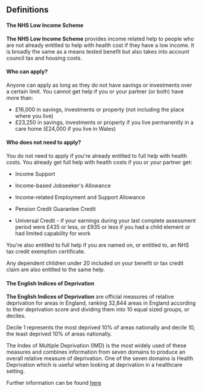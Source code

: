## Definitions

#### The NHS Low Income Scheme

**The NHS Low Income Scheme** provides income related help to people who are not already entitled to help with health cost if they have a low income. It is broadly the same as a means tested benefit but also takes into account council tax and housing costs.

#### Who can apply?

Anyone can apply as long as they do not have savings or investments over a certain limit. You cannot get help if you or your partner (or both) have more than:

-   £16,000 in savings, investments or property (not including the place where you live)
-   £23,250 in savings, investments or property if you live permanently in a care home (£24,000 if you live in Wales)

#### Who does not need to apply?

You do not need to apply if you're already entitled to full help with health costs. You already get full help with health costs if you or your partner get:

-   Income Support

-   Income-based Jobseeker's Allowance

-   Income-related Employment and Support Allowance

-   Pension Credit Guarantee Credit

-   Universal Credit - if your earnings during your last complete assessment period were £435 or less, or £935 or less if you had a child element or had limited capability for work

You're also entitled to full help if you are named on, or entitled to, an NHS tax credit exemption certificate.

Any dependent children under 20 included on your benefit or tax credit claim are also entitled to the same help.

#### The English Indices of Deprivation

**The English Indices of Deprivation** are official measures of relative deprivation for areas in England, ranking 32,844 areas in England according to their deprivation score and dividing them into 10 equal sized groups, or deciles.

Decile 1 represents the most deprived 10% of areas nationally and decile 10, the least deprived 10% of areas nationally.

The Index of Multiple Deprivation (IMD) is the most widely used of these measures and combines information from seven domains to produce an overall relative measure of deprivation. One of the seven domains is Health Deprivation which is useful when looking at deprivation in a healthcare setting.

Further information can be found [here](https://www.gov.uk/government/statistics/english-indices-of-deprivation-2019 "The English Indices of Deprivation")
